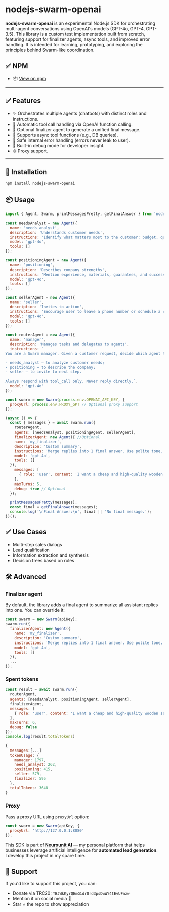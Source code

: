 # nodejs-swarm-openai

**nodejs-swarm-openai** is an experimental Node.js SDK for orchestrating multi-agent conversations using OpenAI's models (GPT-4o, GPT-4, GPT-3.5). This library is a custom test implementation built from scratch, featuring support for finalizer agents, async tools, and improved error handling. It is intended for learning, prototyping, and exploring the principles behind Swarm-like coordination.

## ✅ NPM
- 📦 [View on npm](https://www.npmjs.com/package/nodejs-swarm-openai)

---

## ✅ Features

- ✨ Orchestrates multiple agents (chatbots) with distinct roles and instructions.
- 🔁 Automatic tool call handling via OpenAI function calling.
- 🧠 Optional finalizer agent to generate a unified final message.
- 🔧 Supports async tool functions (e.g., DB queries).
- 🐛 Safe internal error handling (errors never leak to user).
- 🧪 Built-in debug mode for developer insight.
- 🌐 Proxy support.

---

## 🔧 Installation

```bash
npm install nodejs-swarm-openai
```

## 📦 Usage

```js
import { Agent, Swarm, printMessagesPretty, getFinalAnswer } from 'nodejs-swarm-openai';

const needsAnalyst = new Agent({
  name: 'needs_analyst',
  description: 'Understands customer needs',
  instructions: 'Identify what matters most to the customer: budget, quality, speed, etc.',
  model: 'gpt-4o',
  tools: []
});

const positioningAgent = new Agent({
  name: 'positioning',
  description: 'Describes company strengths',
  instructions: 'Mention experience, materials, guarantees, and successful projects.',
  model: 'gpt-4o',
  tools: []
});

const sellerAgent = new Agent({
  name: 'seller',
  description: 'Invites to action',
  instructions: 'Encourage user to leave a phone number or schedule a call.',
  model: 'gpt-4o',
  tools: []
});

const routerAgent = new Agent({
  name: 'manager',
  description: 'Manages tasks and delegates to agents',
  instructions: `
You are a Swarm manager. Given a customer request, decide which agent to invoke:

- needs_analyst — to analyze customer needs;
- positioning — to describe the company;
- seller — to invite to next step.

Always respond with tool_call only. Never reply directly.`,
  model: 'gpt-4o'
});

const swarm = new Swarm(process.env.OPENAI_API_KEY, {
  proxyUrl: process.env.PROXY_GPT // Optional proxy support
});

(async () => {
  const { messages } = await swarm.run({
    routerAgent,
    agents: [needsAnalyst, positioningAgent, sellerAgent],
    finalizerAgent: new Agent({ //Optional
    name: 'my_finalizer',
    description: 'Custom summary',
    instructions: 'Merge replies into 1 final answer. Use polite tone.',
    model: 'gpt-4o',
    tools: []
  }),
    messages: [
      { role: 'user', content: 'I want a cheap and high-quality wooden sauna' }
    ],
    maxTurns: 5,
    debug: true // Optional
  });

  printMessagesPretty(messages);
  const final = getFinalAnswer(messages);
  console.log('\nFinal Answer:\n', final || 'No final message.');
})();
```

## ✅ Use Cases

- Multi-step sales dialogs
- Lead qualification
- Information extraction and synthesis
- Decision trees based on roles

## 🛠 Advanced

### Finalizer agent
By default, the library adds a final agent to summarize all assistant replies into one. You can override it:

```js
const swarm = new Swarm(apiKey);
swarm.run({
  finalizerAgent: new Agent({
    name: 'my_finalizer',
    description: 'Custom summary',
    instructions: 'Merge replies into 1 final answer. Use polite tone.',
    model: 'gpt-4o',
    tools: []
  }),
  ...
});
```

### Spent tokens

```js
const result = await swarm.run({
  routerAgent,
  agents: [needsAnalyst, positioningAgent, sellerAgent],
  finalizerAgent,
  messages: [
    { role: 'user', content: 'I want a cheap and high-quality wooden sauna' }
  ],
  maxTurns: 6,
  debug: false
});
console.log(result.totalTokens)
```

```js
{
  messages:[...]
  tokenUsage: {
    manager: 1797,
    needs_analyst: 262,
    positioning: 415,
    seller: 579,
    finalizer: 595
  },
  totalTokens: 3648
}
```

### Proxy
Pass a proxy URL using `proxyUrl` option:

```js
const swarm = new Swarm(apiKey, {
  proxyUrl: 'http://127.0.0.1:8080'
});
```

This SDK is part of **[Neurounit AI](https://neurounit.ai)** — my personal platform that helps businesses leverage artificial intelligence for **automated lead generation**.  
I develop this project in my spare time.


## 💜 Support

If you'd like to support this project, you can:

- Donate via TRC20: `TBJWkKyrQEmG1dr8rd3psDwWY4tEvUFnzw`
- Mention it on social media 🙌
- Star ⭐ the repo to show appreciation


